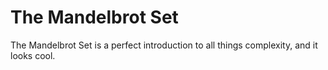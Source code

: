 # The Mandelbrot Set

The Mandelbrot Set is a perfect introduction to all things complexity, and it looks cool.
